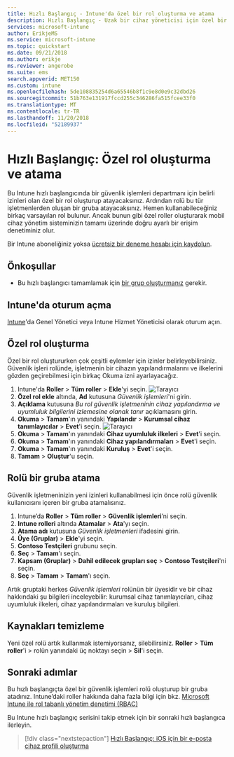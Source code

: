 ```yaml
---
title: Hızlı Başlangıç - Intune'da özel bir rol oluşturma ve atama
description: Hızlı Başlangıç - Uzak bir cihaz yöneticisi için özel bir rol oluşturun ve atayın.
services: microsoft-intune
author: ErikjeMS
ms.service: microsoft-intune
ms.topic: quickstart
ms.date: 09/21/2018
ms.author: erikje
ms.reviewer: angerobe
ms.suite: ems
search.appverid: MET150
ms.custom: intune
ms.openlocfilehash: 5de108835254d6a65546b8f1c9e8d0e9c32dbd26
ms.sourcegitcommit: 51b763e131917fccd255c346286fa515fcee33f0
ms.translationtype: MT
ms.contentlocale: tr-TR
ms.lasthandoff: 11/20/2018
ms.locfileid: "52189937"
---
```

# <a name="quickstart-create-and-assign-a-custom-role"></a>Hızlı Başlangıç: Özel rol oluşturma ve atama

Bu Intune hızlı başlangıcında bir güvenlik işlemleri departmanı için belirli izinleri olan özel bir rol oluşturup atayacaksınız. Ardından rolü bu tür işletmenlerden oluşan bir gruba atayacaksınız. Hemen kullanabileceğiniz birkaç varsayılan rol bulunur. Ancak bunun gibi özel roller oluşturarak mobil cihaz yönetim sisteminizin tamamı üzerinde doğru ayarlı bir erişim denetiminiz olur.

Bir Intune aboneliğiniz yoksa [ücretsiz bir deneme hesabı için kaydolun](free-trial-sign-up.md).

## <a name="prerequisites"></a>Önkoşullar

- Bu hızlı başlangıcı tamamlamak için [bir grup oluşturmanız](quickstart-create-group.md) gerekir.

## <a name="sign-in-to-intune"></a>Intune'da oturum açma

[Intune](https://aka.ms/intuneportal)'da Genel Yönetici veya Intune Hizmet Yöneticisi olarak oturum açın.

## <a name="create-a-custom-role"></a>Özel rol oluşturma

Özel bir rol oluştururken çok çeşitli eylemler için izinler belirleyebilirsiniz. Güvenlik işleri rolünde, işletmenin bir cihazın yapılandırmalarını ve ilkelerini gözden geçirebilmesi için birkaç Okuma izni ayarlayacağız.

1. Intune'da **Roller** > **Tüm roller** > **Ekle**'yi seçin.
![Tarayıcı](media/quickstart-create-custom-role/add-custom-role.png)
2. **Özel rol ekle** altında, **Ad** kutusuna *Güvenlik işlemleri*'ni girin.
3. **Açıklama** kutusuna *Bu rol güvenlik işletmeninin cihaz yapılandırma ve uyumluluk bilgilerini izlemesine olanak tanır* açıklamasını girin.
4. **Okuma** > **Tamam**'ın yanındaki **Yapılandır** > **Kurumsal cihaz tanımlayıcılar** > **Evet**'i seçin.
![Tarayıcı](media/quickstart-create-custom-role/corp-device-id-read.png)
5. **Okuma** > **Tamam**'ın yanındaki **Cihaz uyumluluk ilkeleri** > **Evet**'i seçin.
6. **Okuma** > **Tamam**'ın yanındaki **Cihaz yapılandırmaları** > **Evet**'i seçin.
7. **Okuma** > **Tamam**'ın yanındaki **Kuruluş** > **Evet**'i seçin.
8. **Tamam** > **Oluştur**'u seçin.

## <a name="assign-the-role-to-a-group"></a>Rolü bir gruba atama

Güvenlik işletmeninizin yeni izinleri kullanabilmesi için önce rolü güvenlik kullanıcısını içeren bir gruba atamalısınız.

1. Intune’da **Roller** > **Tüm roller** > **Güvenlik işlemleri**’ni seçin.
2. **Intune rolleri** altında **Atamalar** > **Ata**'yı seçin.
3. **Atama adı** kutusuna *Güvenlik işletmenleri* ifadesini girin.
4. **Üye (Gruplar)** > **Ekle**'yi seçin.
5. **Contoso Testçileri** grubunu seçin.
6. **Seç** > **Tamam**'ı seçin.
7. **Kapsam (Gruplar)** > **Dahil edilecek grupları seç** > **Contoso Testçileri**'ni seçin.
8. **Seç** > **Tamam** > **Tamam**'ı seçin.

Artık gruptaki herkes *Güvenlik işlemleri* rolünün bir üyesidir ve bir cihaz hakkındaki şu bilgileri inceleyebilir: kurumsal cihaz tanımlayıcıları, cihaz uyumluluk ilkeleri, cihaz yapılandırmaları ve kuruluş bilgileri.

## <a name="clean-up-resources"></a>Kaynakları temizleme

Yeni özel rolü artık kullanmak istemiyorsanız, silebilirsiniz. **Roller** > **Tüm roller**'i > rolün yanındaki üç noktayı seçin > **Sil**'i seçin.

## <a name="next-steps"></a>Sonraki adımlar

Bu hızlı başlangıçta özel bir güvenlik işlemleri rolü oluşturup bir gruba atadınız. Intune’daki roller hakkında daha fazla bilgi için bkz. [Microsoft Intune ile rol tabanlı yönetim denetimi (RBAC)](role-based-access-control.md)

Bu Intune hızlı başlangıç serisini takip etmek için bir sonraki hızlı başlangıca ilerleyin.

> [!div class="nextstepaction"]
> [Hızlı Başlangıç: iOS için bir e-posta cihaz profili oluşturma](quickstart-email-profile.md)
